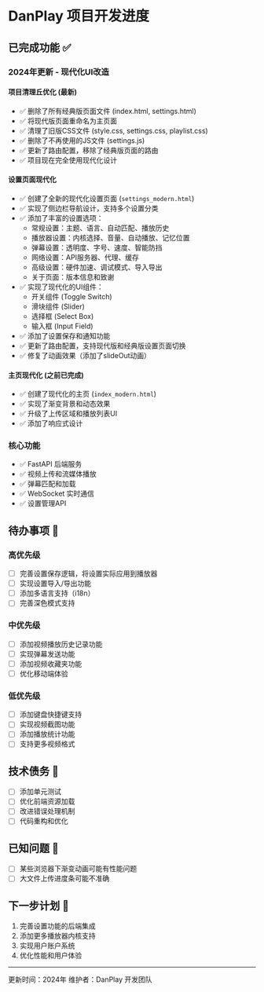 # DanPlay 项目开发进度

## 已完成功能 ✅

### 2024年更新 - 现代化UI改造

#### 项目清理丘优化 (最新)
- ✅ 删除了所有经典版页面文件 (index.html, settings.html)
- ✅ 将现代版页面重命名为主页面
- ✅ 清理了旧版CSS文件 (style.css, settings.css, playlist.css)
- ✅ 删除了不再使用的JS文件 (settings.js)
- ✅ 更新了路由配置，移除了经典版页面的路由
- ✅ 项目现在完全使用现代化设计

#### 设置页面现代化
- ✅ 创建了全新的现代化设置页面 (`settings_modern.html`)
- ✅ 实现了侧边栏导航设计，支持多个设置分类
- ✅ 添加了丰富的设置选项：
  - 常规设置：主题、语言、自动匹配、播放历史
  - 播放器设置：内核选择、音量、自动播放、记忆位置
  - 弹幕设置：透明度、字号、速度、智能防挡
  - 网络设置：API服务器、代理、缓存
  - 高级设置：硬件加速、调试模式、导入导出
  - 关于页面：版本信息和致谢
- ✅ 实现了现代化的UI组件：
  - 开关组件 (Toggle Switch)
  - 滑块组件 (Slider)
  - 选择框 (Select Box)
  - 输入框 (Input Field)
- ✅ 添加了设置保存和通知功能
- ✅ 更新了路由配置，支持现代版和经典版设置页面切换
- ✅ 修复了动画效果（添加了slideOut动画）

#### 主页现代化 (之前已完成)
- ✅ 创建了现代化的主页 (`index_modern.html`)
- ✅ 实现了渐变背景和动态效果
- ✅ 升级了上传区域和播放列表UI
- ✅ 添加了响应式设计

### 核心功能
- ✅ FastAPI 后端服务
- ✅ 视频上传和流媒体播放
- ✅ 弹幕匹配和加载
- ✅ WebSocket 实时通信
- ✅ 设置管理API

## 待办事项 📝

### 高优先级
- [ ] 完善设置保存逻辑，将设置实际应用到播放器
- [ ] 实现设置导入/导出功能
- [ ] 添加多语言支持（i18n）
- [ ] 完善深色模式支持

### 中优先级
- [ ] 添加视频播放历史记录功能
- [ ] 实现弹幕发送功能
- [ ] 添加视频收藏夹功能
- [ ] 优化移动端体验

### 低优先级
- [ ] 添加键盘快捷键支持
- [ ] 实现视频截图功能
- [ ] 添加播放统计功能
- [ ] 支持更多视频格式

## 技术债务 🔧
- [ ] 添加单元测试
- [ ] 优化前端资源加载
- [ ] 改进错误处理机制
- [ ] 代码重构和优化

## 已知问题 🐛
- [ ] 某些浏览器下渐变动画可能有性能问题
- [ ] 大文件上传进度条可能不准确

## 下一步计划 🚀
1. 完善设置功能的后端集成
2. 添加更多播放器内核支持
3. 实现用户账户系统
4. 优化性能和用户体验

---

更新时间：2024年
维护者：DanPlay 开发团队